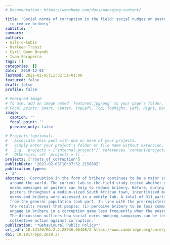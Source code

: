 ```yaml
---
# Documentation: https://wowchemy.com/docs/managing-content/

title: 'Social norms of corruption in the field: social nudges on posters can help
  to reduce bribery'
subtitle: ''
summary: ''
authors:
- nils-c-kobis
- Marleen Troost
- Cyril Owen Brandt
- Ivan Soraperra
tags: []
categories: []
date: '2019-12-01'
lastmod: 2021-02-05T11:32:51+01:00
featured: false
draft: false
profile: false

# Featured image
# To use, add an image named `featured.jpg/png` to your page's folder.
# Focal points: Smart, Center, TopLeft, Top, TopRight, Left, Right, BottomLeft, Bottom, BottomRight.
image:
  caption: ''
  focal_point: ''
  preview_only: false

# Projects (optional).
#   Associate this post with one or more of your projects.
#   Simply enter your project's folder or file name without extension.
#   E.g. `projects = ["internal-project"]` references `content/project/deep-learning/index.md`.
#   Otherwise, set `projects = []`.
projects: ['roots_of_corruption']
publishDate: '2021-02-05T10:37:52.215658Z'
publication_types:
- '2'
abstract: 'Corruption in the form of bribery continues to be a major societal challenge
  around the world. The current lab-in-the-field study tested whether dynamic descriptive
  norms messages on posters can help to reduce bribery. Before, during and after placing
  posters throughout a medium-sized South African town, incentivized measures of social
  norms and bribery were assessed in a mobile lab. A total of 311 participants stemming
  from the general population took part. In line with the pre-registered predictions,
  the results reveal that people: (1) perceive bribery to be less common; and (b)
  engage in bribery in a corruption game less frequently when the posters were displayed.
  The discussion outlines how social norms nudging campaigns can be leveraged to spur
  collective action against corruption.'
publication: '*Behavioural Public Policy*'
url_pdf: 10.13140/RG.2.2.28936.06408/2 https://www.cambridge.org/core/product/identifier/S2398063X1900037X/type/journal_article
doi: 10.1017/bpp.2019.37
---
```

